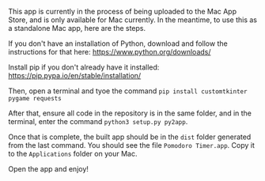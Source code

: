 This app is currently in the process of being uploaded to the Mac App Store, and is only available for Mac currently.
In the meantime, to use this as a standalone Mac app, here are the steps.

If you don't have an installation of Python, download and follow the instructions for that here: https://www.python.org/downloads/

Install pip if you don't already have it installed: https://pip.pypa.io/en/stable/installation/

Then, open a terminal and tyoe the command `pip install customtkinter pygame requests`

After that, ensure all code in the repository is in the same folder, and in the terminal, enter the command `python3 setup.py py2app`. 

Once that is complete, the built app should be in the `dist` folder generated from the last command. You should see the file `Pomodoro Timer.app`. Copy it to the `Applications` folder on your Mac.

Open the app and enjoy!
